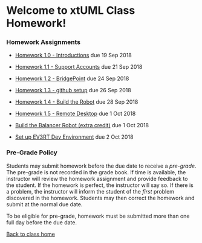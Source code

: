 # Welcome to xtUML Class Homework!

### Homework Assignments

* [Homework 1.0 - Introductions](1.0.html) due 19 Sep 2018

* [Homework 1.1 - Support Accounts](1.1.html) due 21 Sep 2018

* [Homework 1.2 - BridgePoint](1.2.html) due 24 Sep 2018

* [Homework 1.3 - github setup](1.3.html) due 26 Sep 2018

* [Homework 1.4 - Build the Robot](1.4.html) due 28 Sep 2018

* [Homework 1.5 - Remote Desktop](1.5.html) due 1 Oct 2018

* [Build the Balancer Robot (extra credit)](build_balancer.html) due 1 Oct 2018  

* [Set up EV3RT Dev Environment](ev3_setup.html) due 2 Oct 2018  


### Pre-Grade Policy

Students may submit homework before the due date to receive a _pre-grade_.
The pre-grade is not recorded in the grade book.  If time is available,
the instructor will review the homework assignment and provide feedback
to the student.  If the homework is perfect, the instructor will say so.
If there is a problem, the instructor will inform the student of the
_first_ problem discovered in the homework.  Students may then correct
the homework and submit at the normal due date.

To be eligible for pre-grade, homework must be submitted more than one
full day before the due date.

[Back to class home](../)  
